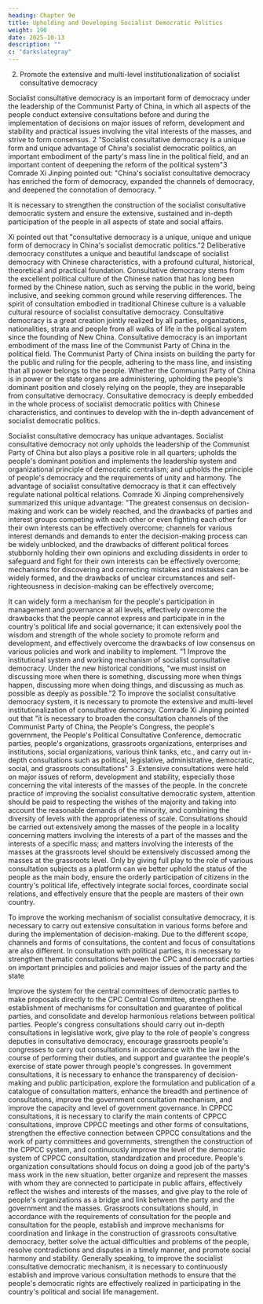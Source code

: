 ```yaml
---
heading: Chapter 9e
title: Upholding and Developing Socialist Democratic Politics
weight: 190
date: 2025-10-13
description: ""
c: "darkslategray"
---
```




2. Promote the extensive and multi-level institutionalization of socialist consultative democracy

Socialist consultative democracy is an important form of democracy under the leadership of the
Communist Party of China, in which all aspects of the people conduct extensive consultations before
and during the implementation of decisions on major issues of reform, development and stability
and practical issues involving the vital interests of the masses, and strive to form consensus. 2
"Socialist consultative democracy is a unique form and unique advantage of China's socialist
democratic politics, an important embodiment of the party's mass line in the political field, and an
important content of deepening the reform of the political system"3 Comrade Xi Jinping pointed out:
"China's socialist consultative democracy has enriched the form of democracy, expanded the
channels of democracy, and deepened the connotation of democracy. ”

It is necessary to strengthen the construction of the socialist consultative democratic system and
ensure the extensive, sustained and in-depth participation of the people in all aspects of state and
social affairs.

Xi pointed out that "consultative democracy is a unique, unique and unique form
of democracy in China's socialist democratic politics.”2 Deliberative democracy constitutes a unique
and beautiful landscape of socialist democracy with Chinese characteristics, with a profound cultural,
historical, theoretical and practical foundation. Consultative democracy stems from the excellent
political culture of the Chinese nation that has long been formed by the Chinese nation, such as
serving the public in the world, being inclusive, and seeking common ground while reserving
differences. The spirit of consultation embodied in traditional Chinese culture is a valuable cultural
resource of socialist consultative democracy. Consultative democracy is a great creation jointly
realized by all parties, organizations, nationalities, strata and people from all walks of life in the
political system since the founding of New China. Consultative democracy is an important
embodiment of the mass line of the Communist Party of China in the political field. The Communist
Party of China insists on building the party for the public and ruling for the people, adhering to the
mass line, and insisting that all power belongs to the people. Whether the Communist Party of China
is in power or the state organs are administering, upholding the people's dominant position and
closely relying on the people, they are inseparable from consultative democracy. Consultative
democracy is deeply embedded in the whole process of socialist democratic politics with Chinese
characteristics, and continues to develop with the in-depth advancement of socialist democratic
politics.

Socialist consultative democracy has unique advantages. Socialist consultative democracy not only
upholds the leadership of the Communist Party of China but also plays a positive role in all quarters;
upholds the people's dominant position and implements the leadership system and organizational
principle of democratic centralism; and upholds the principle of people's democracy and the
requirements of unity and harmony. The advantage of socialist consultative democracy is that it can
effectively regulate national political relations. Comrade Xi Jinping comprehensively summarized
this unique advantage: "The greatest consensus on decision-making and work can be widely reached,
and the drawbacks of parties and interest groups competing with each other or even fighting each
other for their own interests can be effectively overcome; channels for various interest demands and
demands to enter the decision-making process can be widely unblocked, and the drawbacks of
different political forces stubbornly holding their own opinions and excluding dissidents in order to
safeguard and fight for their own interests can be effectively overcome; mechanisms for discovering
and correcting mistakes and mistakes can be widely formed, and the drawbacks of unclear
circumstances and self-righteousness in decision-making can be effectively overcome;

It can widely form a mechanism for the people's participation in management and governance at all
levels, effectively overcome the drawbacks that the people cannot express and participate in in the
country's political life and social governance; it can extensively pool the wisdom and strength of the
whole society to promote reform and development, and effectively overcome the drawbacks of low
consensus on various policies and work and inability to implement. ”1
Improve the institutional system and working mechanism of socialist consultative democracy.
Under the new historical conditions, "we must insist on discussing more when there is something,
discussing more when things happen, discussing more when doing things, and discussing as much
as possible as deeply as possible.”2 To improve the socialist consultative democracy system, it is
necessary to promote the extensive and multi-level institutionalization of consultative democracy.
Comrade Xi Jinping pointed out that "it is necessary to broaden the consultation channels of the
Communist Party of China, the People's Congress, the people's government, the People's Political
Consultative Conference, democratic parties, people's organizations, grassroots organizations,
enterprises and institutions, social organizations, various think tanks, etc., and carry out in-depth
consultations such as political, legislative, administrative, democratic, social, and grassroots
consultations" 3 .Extensive consultations were held on major issues of reform, development and
stability, especially those concerning the vital interests of the masses of the people. In the concrete
practice of improving the socialist consultative democratic system, attention should be paid to
respecting the wishes of the majority and taking into account the reasonable demands of the minority,
and combining the diversity of levels with the appropriateness of scale. Consultations should be
carried out extensively among the masses of the people in a locality concerning matters involving
the interests of a part of the masses and the interests of a specific mass; and matters involving the
interests of the masses at the grassroots level should be extensively discussed among the masses at
the grassroots level. Only by giving full play to the role of various consultation subjects as a platform
can we better uphold the status of the people as the main body, ensure the orderly participation of
citizens in the country's political life, effectively integrate social forces, coordinate social relations,
and effectively ensure that the people are masters of their own country.

To improve the working mechanism of socialist consultative democracy, it is necessary to carry out
extensive consultation in various forms before and during the implementation of decision-making.
Due to the different scope, channels and forms of consultations, the content and focus of
consultations are also different. In consultation with political parties, it is necessary to strengthen
thematic consultations between the CPC and democratic parties on important principles and policies
and major issues of the party and the state

Improve the system for the central committees of democratic parties to make proposals directly to
the CPC Central Committee, strengthen the establishment of mechanisms for consultation and
guarantee of political parties, and consolidate and develop harmonious relations between political
parties. People's congress consultations should carry out in-depth consultations in legislative work,
give play to the role of people's congress deputies in consultative democracy, encourage grassroots
people's congresses to carry out consultations in accordance with the law in the course of performing
their duties, and support and guarantee the people's exercise of state power through people's
congresses. In government consultations, it is necessary to enhance the transparency of decision-
making and public participation, explore the formulation and publication of a catalogue of
consultation matters, enhance the breadth and pertinence of consultations, improve the government
consultation mechanism, and improve the capacity and level of government governance. In CPPCC
consultations, it is necessary to clarify the main contents of CPPCC consultations, improve CPPCC
meetings and other forms of consultations, strengthen the effective connection between CPPCC
consultations and the work of party committees and governments, strengthen the construction of the
CPPCC system, and continuously improve the level of the democratic system of CPPCC
consultation, standardization and procedure. People's organization consultations should focus on
doing a good job of the party's mass work in the new situation, better organize and represent the
masses with whom they are connected to participate in public affairs, effectively reflect the wishes
and interests of the masses, and give play to the role of people's organizations as a bridge and link
between the party and the government and the masses. Grassroots consultations should, in
accordance with the requirements of consultation for the people and consultation for the people,
establish and improve mechanisms for coordination and linkage in the construction of grassroots
consultative democracy, better solve the actual difficulties and problems of the people, resolve
contradictions and disputes in a timely manner, and promote social harmony and stability. Generally
speaking, to improve the socialist consultative democratic mechanism, it is necessary to
continuously establish and improve various consultation methods to ensure that the people's
democratic rights are effectively realized in participating in the country's political and social life
management.

